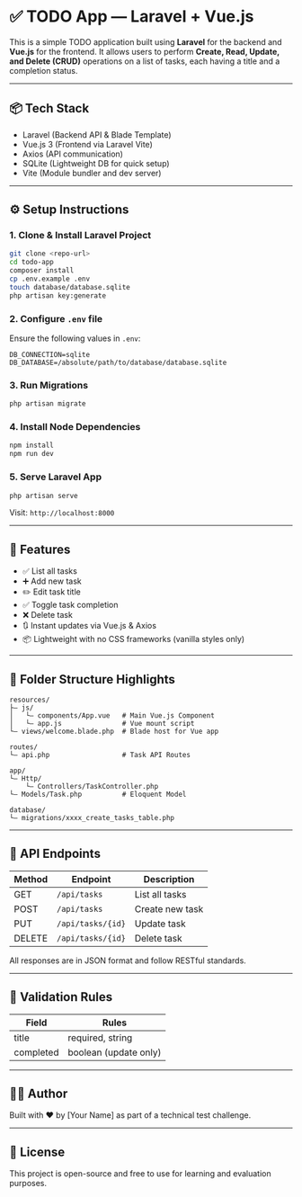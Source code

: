 # ✅ TODO App — Laravel + Vue.js

This is a simple TODO application built using **Laravel** for the backend and **Vue.js** for the frontend. It allows users to perform **Create, Read, Update, and Delete (CRUD)** operations on a list of tasks, each having a title and a completion status.

---

## 📦 Tech Stack

-   Laravel (Backend API & Blade Template)
-   Vue.js 3 (Frontend via Laravel Vite)
-   Axios (API communication)
-   SQLite (Lightweight DB for quick setup)
-   Vite (Module bundler and dev server)

---

## ⚙️ Setup Instructions

### 1. Clone & Install Laravel Project

```bash
git clone <repo-url>
cd todo-app
composer install
cp .env.example .env
touch database/database.sqlite
php artisan key:generate
```

### 2. Configure `.env` file

Ensure the following values in `.env`:

```
DB_CONNECTION=sqlite
DB_DATABASE=/absolute/path/to/database/database.sqlite
```

### 3. Run Migrations

```bash
php artisan migrate
```

### 4. Install Node Dependencies

```bash
npm install
npm run dev
```

### 5. Serve Laravel App

```bash
php artisan serve
```

Visit: `http://localhost:8000`

---

## 📝 Features

-   ✅ List all tasks
-   ➕ Add new task
-   ✏️ Edit task title
-   ✅ Toggle task completion
-   ❌ Delete task
-   🔃 Instant updates via Vue.js & Axios
-   📦 Lightweight with no CSS frameworks (vanilla styles only)

---

## 📂 Folder Structure Highlights

```
resources/
├— js/
│   └— components/App.vue   # Main Vue.js Component
│   └— app.js               # Vue mount script
└— views/welcome.blade.php  # Blade host for Vue app

routes/
└— api.php                  # Task API Routes

app/
└— Http/
    └— Controllers/TaskController.php
└— Models/Task.php          # Eloquent Model

database/
└— migrations/xxxx_create_tasks_table.php
```

---

## 📌 API Endpoints

| Method | Endpoint          | Description     |
| ------ | ----------------- | --------------- |
| GET    | `/api/tasks`      | List all tasks  |
| POST   | `/api/tasks`      | Create new task |
| PUT    | `/api/tasks/{id}` | Update task     |
| DELETE | `/api/tasks/{id}` | Delete task     |

All responses are in JSON format and follow RESTful standards.

---

## 📘 Validation Rules

| Field     | Rules                 |
| --------- | --------------------- |
| title     | required, string      |
| completed | boolean (update only) |

---

## 👨‍💼 Author

Built with ❤️ by \[Your Name] as part of a technical test challenge.

---

## 📝 License

This project is open-source and free to use for learning and evaluation purposes.
